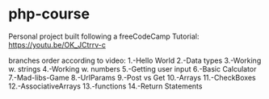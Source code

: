 # php-course
Personal project built following a freeCodeCamp Tutorial: https://youtu.be/OK_JCtrrv-c

branches order according to video:
1.-Hello World
2.-Data types
3.-Working w. strings
4.-Working w. numbers
5.-Getting user input
6.-Basic Calculator
7.-Mad-libs-Game
8.-UrlParams
9.-Post vs Get
10.-Arrays
11.-CheckBoxes
12.-AssociativeArrays
13.-functions
14.-Return Statements